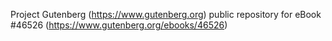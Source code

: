 Project Gutenberg (https://www.gutenberg.org) public repository for eBook #46526 (https://www.gutenberg.org/ebooks/46526)

